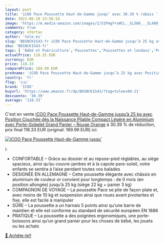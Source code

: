 ```yaml
---
layout: post
title: 'iCOO Pace Poussette Haut-de-Gamme jusqu’ avec 30.39 % rabais '
date: 2021-06-10 23:56:14
image: 'https://m.media-amazon.com/images/I/51Pmgf+sWCL._SL500_._SL400_.jpg'
comments: true
category: ofertas
author: 'tole.es'
slug: 'B01NCK1S43-fr iCOO Pace Poussette Haut-de-Gamme jusqu’à 25 kg avec...'
sku: 'B01NCK1S43-fr'
tags: [ 'Bébé et Puériculture','Poussettes','Poussettes et landaus','Poussettes, landaus et accessoires','icoo', ]
actualPrice: 118.33 EUR
currency: EUR
price: 118.33
comparePrice: 169.99 EUR
prodname: 'iCOO Pace Poussette Haut-de-Gamme jusqu’à 25 kg avec Position Couchée dès la Naissance  Pliable Compact  Légère en Aluminium  avec Porte-Gobelet  Grand Panier – Rouge Orange'
country: 'fr'
flag: '🇫🇷'
brand: 'ICOO'
buyurl: 'https://www.amazon.fr/dp/B01NCK1S43/?tag=tolees0d-21'
descuento: '30.39'
average: '118.33'
---
```


C'est en vente [iCOO Pace Poussette Haut-de-Gamme jusqu’à 25 kg avec Position Couchée dès la Naissance  Pliable Compact  Légère en Aluminium  avec Porte-Gobelet  Grand Panier – Rouge Orange](https://www.amazon.fr/dp/B01NCK1S43/?tag=tolees0d-21)  à  30.39 % de réduction, prix final  118.33 EUR (original: 169.99 EUR) ici:

[![iCOO Pace Poussette Haut-de-Gamme jusqu’](https://m.media-amazon.com/images/I/51Pmgf+sWCL._SL500_._SL400_.jpg)](https://www.amazon.fr/dp/B01NCK1S43/?tag=tolees0d-21)

ℹ️:

- CONFORTABLE – Grâce au dossier et au repose-pied réglables, au siège spacieux, ainsi qu’au couvre-jambes et à la capote pare-soleil, votre enfants se sentira á l’aise pendant toutes vos balades
- DESIGNÉE EN ALLEMAGNE – Cette poussette élégante avec châssis en aluminium de couleur or convient pour longtemps : de 0 mois (en position allongée) jusqu’à 25 kg (siège 22 kg + panier 3 kg)
- COMPAGNON DE VOYAGE – La poussette Pace se plie de façon plate et, avec moins de 10 kg et suspension ainsi que roues avant pivotantes et fixe, elle est facile à manipuler
- SÛRE – La poussette a un harnais 5 points ainsi qu’une barre de maintien et elle est conforme au standard de sécurité européen EN 1888
- PRATIQUE – La poussette a des poignées ergonomiques, une porte-boissons ainsi qu’un grand panier pour les choses de bébé, les jouets ou les achats

[🛒 Achète-le!!](https://www.amazon.fr/dp/B01NCK1S43/?tag=tolees0d-21)
